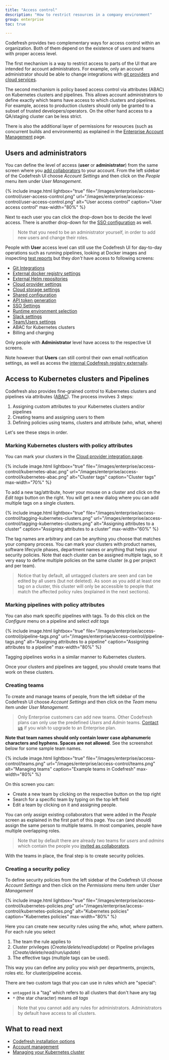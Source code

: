 ```yaml
---
title: "Access control"
description: "How to restrict resources in a company environment"
group: enterprise
toc: true

---
```


Codefresh provides two complementary ways for access control within an organization. Both of them depend on the existence
of users and teams with proper access level.

The first mechanism is a way to restrict access to parts of the UI that are intended for account administrators. For example, only an account administrator should be able to change integrations with [git providers]({{site.baseurl}}/docs/integrations/git-providers/) and [cloud services]({{site.baseurl}}/docs/deploy-to-kubernetes/add-kubernetes-cluster/). 

The second mechanism is policy based access control via attributes (ABAC) on Kubernetes clusters and pipelines. This allows account administrators to define exactly which teams have access to which clusters and pipelines. For example, access to production clusters should only be granted to a subset of trusted developers/operators. On the other hand access to a QA/staging cluster can be less strict.

There is also the additional layer of permissions for resources (such as concurrent builds and environments) as explained in the [Enterprise Account Management]({{site.baseurl}}/docs/enterprise/ent-account-mng/) page. 

## Users and administrators

You can define the level of access (**user** or **administrator**) from the same screen where you [add collaborators]({{site.baseurl}}/docs/accounts/invite-your-team-member/) to your account. From the left sidebar of the Codefresh UI choose *Account Settings* and then click on the *People* menu item under *User Management*.

{% include image.html
  lightbox="true"
  file="/images/enterprise/access-control/user-access-control.png"
  url="/images/enterprise/access-control/user-access-control.png"
  alt="User access control"
  caption="User access control"
  max-width="80%"
    %}

Next to each user you can click the drop-down box to decide the level access. There is another drop-down for the [SSO configuration]({{site.baseurl}}/docs/enterprise/single-sign-on/) as well.

> Note that you need to be an administrator yourself, in order to add new users and change their roles.

People with **User** access level can still use the Codefresh UI for day-to-day operations such as running pipelines, looking at Docker images and inspecting [test reports]({{site.baseurl}}/docs/testing/test-reports/) but they *don't* have access to following screens:

*  [Git Integrations]({{site.baseurl}}/docs/integrations/git-providers/)
*  [External docker registry settings]({{site.baseurl}}/docs/docker-registries/external-docker-registries/)
*  [External Helm repositories]({{site.baseurl}}/docs/new-helm/add-helm-repository/)
*  [Cloud provider settings]({{site.baseurl}}/docs/deploy-to-kubernetes/add-kubernetes-cluster/)
*  [Cloud storage settings]({{site.baseurl}}/docs/testing/test-reports/#connecting-your-storage-account)
*  [Shared configuration]({{site.baseurl}}/docs/configure-ci-cd-pipeline/shared-configuration/)
*  [API token generation]({{site.baseurl}}/docs/integrations/codefresh-api/#authentication-instructions)
*  [SSO Settings]({{site.baseurl}}/docs/enterprise/single-sign-on/)
*  [Runtime environment selection]({{site.baseurl}}/docs/integrations/notifications/slack-integration/)
*  [Slack settings]({{site.baseurl}}/docs/integrations/notifications/slack-integration/)
*  [Team/Users settings]({{site.baseurl}}/docs/enterprise/ent-account-mng/)
*  ABAC for Kubernetes clusters
*  Billing and charging

Only people with **Administrator** level have access to the respective UI screens.

Note however that **Users** can still control their own email notification settings, as well as access the [internal Codefresh registry externally]({{site.baseurl}}/docs/docker-registries/codefresh-registry/#generate-cfcr-login-token).


## Access to Kubernetes clusters and Pipelines

Codefresh also provides fine-grained control to Kubernetes clusters and pipelines via attributes ([ABAC](https://en.wikipedia.org/wiki/Attribute-based_access_control)). The process involves 3 steps:

1. Assigning custom attributes to your Kubernetes clusters and/or pipelines
1. Creating teams and assigning users to them
1. Defining policies using teams, clusters and attribute (who, what, where)

Let's see these steps in order.

### Marking Kubernetes clusters with policy attributes

You can mark your clusters in the [Cloud provider integration page]({{site.baseurl}}/docs/deploy-to-kubernetes/add-kubernetes-cluster/).

{% include image.html
  lightbox="true"
  file="/images/enterprise/access-control/kubernetes-abac.png"
  url="/images/enterprise/access-control/kubernetes-abac.png"
  alt="Cluster tags"
  caption="Cluster tags"
  max-width="70%"
    %}

To add a new tag/attribute, hover your mouse on a cluster and click on the *Edit tags* button on the right. You will get a new dialog where you can add multiple tags on a single clusters.

{% include image.html
  lightbox="true"
  file="/images/enterprise/access-control/tagging-kubernetes-clusters.png"
  url="/images/enterprise/access-control/tagging-kubernetes-clusters.png"
  alt="Assigning attributes to a cluster"
  caption="Assigning attributes to a cluster"
  max-width="60%"
    %}

The tag names are arbitrary and can be anything you choose that matches your company process. You can mark your clusters with product names, software lifecycle phases, department names or anything that helps your security policies. Note that each cluster
can be assigned multiple tags, so it very easy to define multiple policies on the same cluster (e.g per project and per team).

>Notice that by default, all untagged clusters are seen and can be edited by all users (but not deleted). As soon as you add at least one tag on a cluster, this cluster will only be accessible to people that match the affected policy rules (explained in the next sections).

### Marking pipelines with policy attributes

You can also mark specific pipelines with tags. To do this click on the *Configure* menu on a pipeline and select *edit tags*


{% include image.html
  lightbox="true"
  file="/images/enterprise/access-control/pipeline-tags.png"
  url="/images/enterprise/access-control/pipeline-tags.png"
  alt="Assigning attributes to a pipeline"
  caption="Assigning attributes to a pipeline"
  max-width="80%"
    %}

Tagging pipelines works in a similar manner to Kubernetes clusters.


Once your clusters and pipelines are tagged, you should create teams that work on these clusters.


### Creating teams 

To create and manage teams of people, from the left sidebar of the Codefresh UI choose *Account Settings* and then click on the *Team* menu item under *User Management*.


> Only Enterprise customers can add new teams. Other Codefresh plans can only use the predefined *Users* and *Admin* teams. [Contact us](https://codefresh.io/contact-us/) if you wish to upgrade to an Enterprise plan.

**Note that team names should only contain lower case alphanumeric characters and hyphens. Spaces are not allowed**. See the screenshot below for some sample team names.

{% include image.html
  lightbox="true"
  file="/images/enterprise/access-control/teams.png"
  url="/images/enterprise/access-control/teams.png"
  alt="Managing teams"
  caption="Example teams in Codefresh"
  max-width="80%"
    %}

On this screen you can:
 * Create a new team by clicking on the respective button on the top right
 * Search for a specific team by typing on the top left field
 * Edit a team by clicking on it and assigning people.

 You can only assign existing collaborators that were added in the *People* screen as explained in the first part of this page.
 You can (and should) assign the same person to multiple teams. In most companies, people have multiple overlapping roles. 

 >Note that by default there are already two teams for *users* and *admins* which contain the people you [invited as collaborators]({{site.baseurl}}/docs/accounts/invite-your-team-member/).

 With the teams in place, the final step is to create security policies.

### Creating a security policy

 To define security policies from the left sidebar of the Codefresh UI choose *Account Settings* and then click on the *Permissions* menu item under *User Management*


 {% include image.html
  lightbox="true"
  file="/images/enterprise/access-control/kubernetes-policies.png"
  url="/images/enterprise/access-control/kubernetes-policies.png"
  alt="Kubernetes policies"
  caption="Kubernetes policies"
  max-width="80%"
    %}

Here you can create new security rules using the *who, what, where* pattern. For each rule you select

1. The team the rule applies to
1. Cluster privileges (*Create/delete/read/update*) or Pipeline privilages (*Create/delete/read/run/update*)
1. The effective tags (multiple tags can be used).

This way you can define any policy you wish per departments, projects, roles etc. for cluster/pipeline access.

There are two custom tags that you can use in rules which are "special":

* `untagged` is a "tag" which refers to all clusters that don't have any tag
* `*` (the star character) means *all tags* 

> Note that you cannot add any rules for administrators. Administrators by default have access to all clusters.





## What to read next

* [Codefresh installation options]({{site.baseurl}}/docs/enterprise/installation-security/)
* [Account management]({{site.baseurl}}/docs/enterprise/ent-account-mng/)
* [Managing your Kubernetes cluster]({{site.baseurl}}/docs/deploy-to-kubernetes/manage-kubernetes/)
